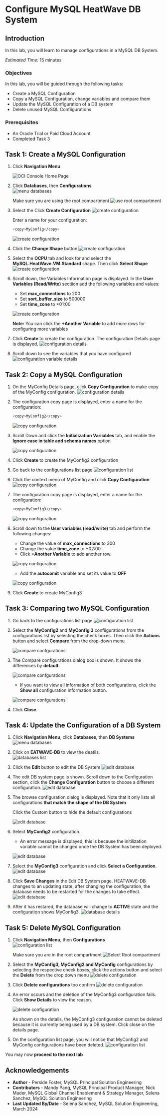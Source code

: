 # Configure MySQL HeatWave DB System


## Introduction

In this lab, you will learn to manage configurations in a MySQL DB System.

_Estimated Time:_ 15 minutes


### Objectives

In this lab, you will be guided through the following tasks:

- Create a MySQL Configuration 
- Copy a MySQL Configuration, change variables and compare them
- Update the MySQL Configuration of a DB system
- Delete unused MySQL Confiigurations

### Prerequisites

- An Oracle Trial or Paid Cloud Account
- Completed Task 3


## Task 1: Create a MySQL Configuration

1. Click **Navigation Menu**

    ![OCI Console Home Page](./images/homepage.png "home page")

2. Click  **Databases**, then **Configurations**  
    ![menu databases](./images/menu-databases-configurations.png "menu databases configurations")

    Make sure you are using the root compartment
    ![use root compartment](./images/select-compartment.png "use root comparment")

3. Select the Click **Create Configuration**
    ![create configuration](./images/create-configuration-list.png " click create configuration")

    Enter a name for your configuration: 

    ```bash
    <copy>MyConfig</copy>
    ```
  
    ![create configuration](./images/create-configuration-name.png "configuration compartment")

    
4. Click the **Change Shape** button 
    ![create configuration](./images/create-configuration-shape-change.png "change configuration shape")
    
5. Select the **OCPU** tab and look for and select the **MySQL.HeatWave.VM.Standard** shape. Then click **Select Shape**
    ![create configuration](./images/create-configuration-shape-select.png "select configuration shape")

6. Scroll down, the Variables Information page is displayed. In the **User Variables (Read/Write)** sectiion add the following variables and values:

    * Set **max_connections** to 200
    * Set **sort\_buffer\_size** to 500000
    * Set **time\_zone** to +01:00

    ![create configuration](./images/create-configuration-add-variables.png "configuration add variables")

    **Note:** You can click the **+Another Variable** to add more rows for configuring more variables

7. Click **Create** to create the configuration. The configuration Details page is displayed. 
    ![configuration details](./images/configuration-details.png "new configuration details")

8. Scroll down to see the variables that you have configured
    ![configuration variable details](./images/configuration-variables.png "new configuration variables details")



## Task 2: Copy a MySQL Configuration

1. On the MyConfig Details page, click **Copy Configuration** to make copy of the MyConfig configuration. 
    ![configuration details](./images/configuration-copy.png "click copy configuration")

2. The configuration copy page is displayed, enter a name for the configuration:

    ```bash
    <copy>MyConfig2</copy>
    ```

    ![copy configuration](./images/copy-configuration-name.png " copy configuration name")

3. Scroll Down and click the **Initialization Variiables** tab, and enable the **Ignore case in table and schema names** option

    ![copy configuration](./images/copy-configuration-change-initialization.png "copy configuration add initiialization variable")

4. Click **Create** to create the MyConfig2 configuration

5. Go back to the configurations list page
    ![configuration list](./images/list-configuration.png "list of configurations")

6. Click the context menu of MyConfig and click **Copy Configuration**
    ![copy configuration](./images/copy-configuration-from-dropdown.png "copy configuration dropdown menu")

7. The configuration copy page is displayed, enter a name for the configuration:

    ```bash
    <copy>MyConfig3</copy>
    ```
    ![copy configuration](./images/copy3-configuration-name.png "copy configuration name")

8. Scroll down to the **User variables (read/write)** tab and perform the following changes:
    * Change the value of **max_connections** to 300
    * Change the value **time_zone** to +02:00. 
    * Click **+Another Variable** to add another row.

    ![copy configuration](./images/copy-configuration-change-variables.png "copy configuration change variables")

    *  Add the **autocomit** variable and set its value to **OFF** 

    ![copy configuration](./images/copy-configuration-add-variable.png "copy configuration add variable")

9. Click **Create** to create MyConfig3 



## Task 3: Comparing two MySQL Configuration

1. Go back to the configurations list page 
    ![configuration list](./images/list-configuration3.png "list of confiigurations")
    
2. Select the **MyConfig2** and **MyConfig 3** confiigurations from the configurations list by selecting the check boxes. 
    Then click the **Actions** button and select **Compare** from the drop-down menu

    ![compare confgurations](./images/compare-configurations.png "click compare configurations")

3. The Compare configurations dialog box is shown. It shows the differences by **default**. 

    ![compare confgurations](./images/compare-configurations-default.png "compare confgurations default")

    * If you want to view all information of both configurations, click the **Show all** configuration Information button. 
    
    ![compare confgurations](./images/compare-configurations-show-all.png "compare confgurations all")

4. Click **Close**. 

## Task 4: Update the Configuration of a DB System

1. Click **Navigation Menu**, click  **Databases**, then **DB Systems**  
    ![menu databases](./images/menu-dbsystems.png "menu databases dbsystem")

2. Click on **EATWAVE-DB** to view the deatils.  
    ![databases list](./images/list-dbsystem.png "list of dbsystem")

3. Click the **Edit** button to edit the DB System
    ![edit database](./images/edit-dbsystem.png "click edit database")

4. The edit DB system page is shown. Scroll down to the Configuration section, click the **Change Configuration** button to choose a different configuration.
    ![edit database](./images/dbsystem-change-configuration.png "change database configuration")

5. The browse configuration dialog is displayed. Note that it only lists all configurations **that match the shape of the DB System**
    
    Click the Custom button to hide the default configurations 

    ![edit database](./images/dbsystem-change-configuration-custom.png "edit database cnfiguration custom tab")

6. Select **MyConfig2** configuration. 
    * An error message is displayed, this is because the initilization variable cannot be changed once the DB System has been deployed. 

    ![edit database](./images/dbsystem-change-configuration-error.png "edit database error")
    
7. Select the **MyConfig3** configuration and click **Select a Configuration**. 
    ![edit database](./images/dbsystem-change-configuration-final.png "change database configuration")

8. Click **Save Changes** in the Edit DB System page. HEATWAVE-DB changes to an updating state, after changing the configuration, the database needs to be restarted for the changes to take effect. 
    ![edit database](./images/dbsystem-change-configuration-save-changes.png "edit database save changes")

9. After it has restared, the database will change to **ACTIVE** state and the configuration shows MyConfig3. 
    ![database details](./images/dbsystem-active.png "active database")


## Task 5: Delete MySQL Configuration

1. Click **Navigation Menu**, then **Configurations**  
    ![configuration list](./images/menu-databases-configurations.png "list of confiigurations")

    Make sure you are in the root compartment
    ![Select Root compartment](./images/select-compartment.png "use root comparment")

3. Select the **MyConfig3, MyConfig2 and MyConfig** configurations by selecting the respective check boxes, click the actions button and select the **Delete** from the drop down menu
    ![delete configuration](./images/delete-configurations.png "click delete configuration")

4. Click **Delete configurations** too confirm
    ![delete configuration](./images/delete-configurations-confirm.png "delete configuration")

5. An error occurs and the deletion of the MyConfig3 configuration fails. Click **Show Details** to view the reason. 

    ![delete configuration](./images/delete-configurations-error.png "delete configuration error")
    
    As shown on the details, the MyConfig3 configuration cannot be deleted because it is currently being used by a DB system.
    Click close on the details page. 

6. On the configuration list page, you will notice that MyConfig2 and MyConfig configurations have been deleted.
    ![configuration list](./images/list-configurations.png "list of configurations")


You may now **proceed to the next lab**

## Acknowledgements

- **Author** - Perside Foster, MySQL Principal Solution Engineering
- **Contributors** - Mandy Pang, MySQL Principal Product Manager,  Nick Mader, MySQL Global Channel Enablement & Strategy Manager, Selena Sanchez, MySQL Solution Engineering
- **Last Updated By/Date** - Selena Sanchez, MySQL Solution Engineering, March 2024